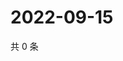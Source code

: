 # 2022-09-15

共 0 条

<!-- BEGIN WEIBO -->
<!-- 最后更新时间 Thu Sep 15 2022 00:07:15 GMT+0800 (China Standard Time) -->

<!-- END WEIBO -->

